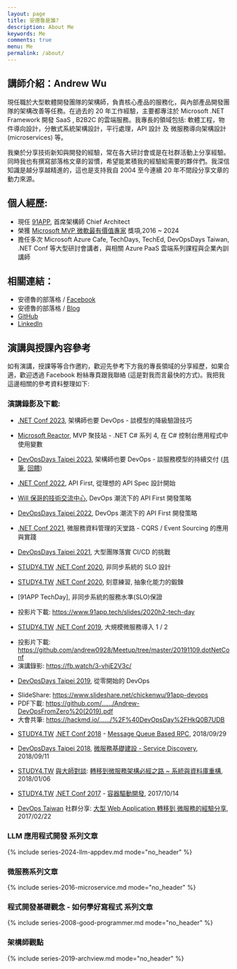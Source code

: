 ```yaml
---
layout: page
title: 安德魯是誰?
description: About Me
keywords: Me
comments: true
menu: Me
permalink: /about/
---
```


## 講師介紹：Andrew Wu

現任職於大型軟體開發團隊的架構師，負責核心產品的服務化，與內部產品開發團隊的架構改善等任務。在過去的 20 年工作經驗，主要都專注於 Microsoft .NET Framework 開發 SaaS , B2B2C 的雲端服務。我專長的領域包括: 軟體工程，物件導向設計，分散式系統架構設計，平行處理，API 設計 及 微服務導向架構設計 (microservices) 等。

我樂於分享技術新知與開發的經驗，常在各大研討會或是在社群活動上分享經驗。同時我也有撰寫部落格文章的習慣，希望能累積我的經驗給需要的夥伴們。我深信知識是越分享越精進的，這也是支持我自 2004 至今連續 20 年不間段分享文章的動力來源。

## 個人經歷:

* 現任 [91APP](https://www.91app.com), 首席架構師 Chief Architect
* 榮獲 [Microsoft MVP 微軟最有價值專家](https://mvp.microsoft.com/zh-tw/PublicProfile/5002155?fullName=Andrew%20%20Wu) 獎項,2016 ~ 2024
* 擔任多次 Microsoft Azure Cafe, TechDays, TechEd, DevOpsDays Taiwan, .NET Conf 等大型研討會講者，與相關 Azure PaaS 雲端系列課程與企業內訓講師


## 相關連結：  

* 安德魯的部落格 / [Facebook](https://www.facebook.com/andrew.blog.0928)
* 安德魯的部落格 / [Blog](http://columns.chicken-house.net)
* [GitHub](https://github.com/andrew0928)
* [LinkedIn](https://www.linkedin.com/in/andrew0928/)




## 演講與授課內容參考

如有演講，授課等等合作邀約，歡迎先參考下方我的專長領域的分享經歷，如果合適，歡迎透過 Facebook 粉絲專頁跟我聯絡 (這是對我而言最快的方式)。我把我這邊相關的參考資料整理如下:

 
### 演講錄影及下載:


- [.NET Conf 2023](), 架構師也要 DevOps - 談模型的降級驗證技巧
- [Microsoft Reactor](https://www.youtube.com/watch?v=k3-vspoHcuI), MVP 聚技站 - .NET C# 系列 4, 在 C# 控制台應用程式中使用變數
- [DevOpsDays Taipei 2023](), 架構師也要 DevOps - 談服務模型的持續交付 ([共筆](https://hackmd.io/@DevOpsDay/2023/%2FRx1Z6uWySeaJoE-d-PZ42g), [回饋](https://www.facebook.com/andrew.blog.0928/posts/pfbid02ke45RD4ivBYGau3YaKKxNXCsbfsvLnPowTtgNatF5mxYJxqujrYqKXXE3gbGWLUsl))

- [.NET Conf 2022](), API First, 從理想的 API Spec 設計開始
- [Will 保哥的技術交流中心](), DevOps 潮流下的 API First 開發策略
- [DevOpsDays Taipei 2022](), DevOps 潮流下的 API First 開發策略

- [.NET Conf 2021](), 微服務資料管理的天堂路 - CQRS / Event Sourcing 的應用與實踐
- [DevOpsDays Taipei 2021](), 大型團隊落實 CI/CD 的挑戰

- [STUDY4.TW]() [.NET Conf 2020](), 非同步系統的 SLO 設計
- [STUDY4.TW]() [.NET Conf 2020](), 刻意練習, 抽象化能力的鍛鍊

- [91APP TechDay], 非同步系統的服務水準(SLO)保證
* 投影片下載: https://www.91app.tech/slides/2020h2-tech-day

- [STUDY4.TW]() [.NET Conf 2019](), 大規模微服務導入 1 / 2
* 投影片下載: https://github.com/andrew0928/Meetup/tree/master/20191109.dotNetConf
* 演講錄影: https://fb.watch/3-vhjE2V3c/

- [DevOpsDays Taipei 2019](), 從零開始的 DevOps  
* SlideShare: https://www.slideshare.net/chickenwu/91app-devops
* PDF下載: https://github.com/....../Andrew-DevOpsFromZero%20(2019).pdf
* 大會共筆: https://hackmd.io/....../%2F%40DevOpsDay%2FHkQ0B7UDB

- [STUDY4.TW](http://study4.tw/) [.NET Conf 2018](http://study4.tw/Activity/Details/20) - [Message Queue Based RPC](https://www.facebook.com/andrew.blog.0928/videos/478284192685645/?v=478284192685645), 2018/09/29

- [DevOpsDays Taipei 2018](https://devopsdays.tw/2018/index.html), [微服務基礎建設 - Service Discovery](https://www.facebook.com/andrew.blog.0928/videos/893802841007321/?v=893802841007321), 2018/09/11

- [STUDY4.TW](http://study4.tw/) [與大師對談](http://study4.tw/Activity/Details/12): [轉移到微服務架構必經之路 ~ 系統與資料庫重構](https://www.facebook.com/andrew.blog.0928/videos/545139382528011/), 2018/01/06

- [STUDY4.TW](http://study4.tw/) [.NET Conf 2017](http://study4.tw/Activity/Details/9) - [容器驅動開發](https://www.facebook.com/andrew.blog.0928/videos/509145696127380/?v=509145696127380), 2017/10/14

- [DevOps Taiwan](https://devopstw.club) 社群分享: [大型 Web Application 轉移到 微服務的經驗分享](https://www.slideshare.net/chickenwu/web-application-72464042), 2017/02/22 



### LLM 應用程式開發 系列文章

{% include series-2024-llm-appdev.md mode="no_header" %}


### 微服務系列文章

{% include series-2016-microservice.md mode="no_header" %}

 
### 程式開發基礎觀念 - 如何學好寫程式 系列文章
 
{% include series-2008-good-programmer.md mode="no_header" %}


### 架構師觀點
 
{% include series-2019-archview.md mode="no_header" %}


